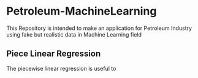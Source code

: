 # Petroleum-MachineLearning
This Repository is intended to make an application for Petroleum Industry using fake but realistic data in Machine Learning field

## Piece Linear Regression
The piecewise linear regression is useful to 
